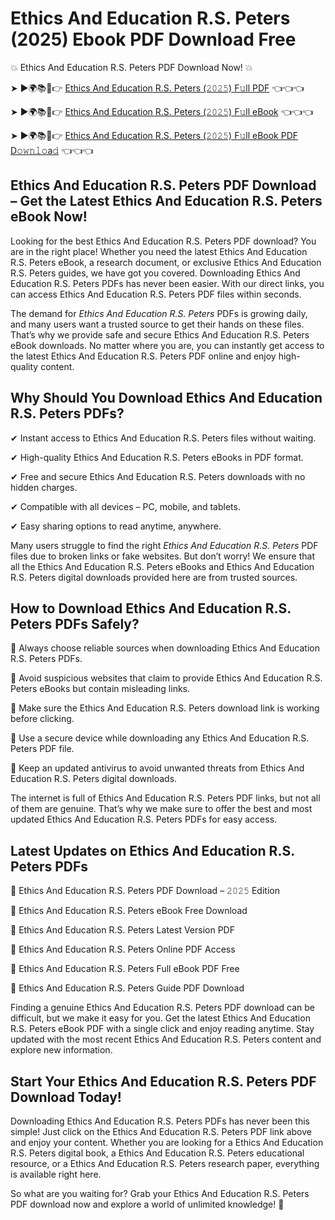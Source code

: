 # Ethics And Education R.S. Peters (2025) Ebook PDF Download Free

💥 Ethics And Education R.S. Peters PDF Download Now! 💥

➤ ►🌍📚📱👉 [Ethics And Education R.S. Peters (𝟸𝟶𝟸𝟻) F𝚞ll PDF](https://getpdf.xyz/ethics-and-education-r.s.-peters) 👈👈👈


➤ ►🌍📚📱👉 [Ethics And Education R.S. Peters (𝟸𝟶𝟸𝟻) F𝚞ll eBook](https://getpdf.xyz/ethics-and-education-r.s.-peters) 👈👈👈


➤ ►🌍📚📱👉 [Ethics And Education R.S. Peters (𝟸𝟶𝟸𝟻) F𝚞ll eBook PDF D𝚘𝚠𝚗𝚕𝚘a𝚍](https://getpdf.xyz/ethics-and-education-r.s.-peters) 👈👈👈


## Ethics And Education R.S. Peters PDF Download – Get the Latest Ethics And Education R.S. Peters eBook Now!

Looking for the best Ethics And Education R.S. Peters PDF download? You are in the right place! Whether you need the latest Ethics And Education R.S. Peters eBook, a research document, or exclusive Ethics And Education R.S. Peters guides, we have got you covered. Downloading Ethics And Education R.S. Peters PDFs has never been easier. With our direct links, you can access Ethics And Education R.S. Peters PDF files within seconds.

The demand for *Ethics And Education R.S. Peters* PDFs is growing daily, and many users want a trusted source to get their hands on these files. That’s why we provide safe and secure Ethics And Education R.S. Peters eBook downloads. No matter where you are, you can instantly get access to the latest Ethics And Education R.S. Peters PDF online and enjoy high-quality content.

## Why Should You Download Ethics And Education R.S. Peters PDFs?

✔ Instant access to Ethics And Education R.S. Peters files without waiting.

✔ High-quality Ethics And Education R.S. Peters eBooks in PDF format.

✔ Free and secure Ethics And Education R.S. Peters downloads with no hidden charges.

✔ Compatible with all devices – PC, mobile, and tablets.

✔ Easy sharing options to read anytime, anywhere.

Many users struggle to find the right *Ethics And Education R.S. Peters* PDF files due to broken links or fake websites. But don’t worry! We ensure that all the Ethics And Education R.S. Peters eBooks and Ethics And Education R.S. Peters digital downloads provided here are from trusted sources.

## How to Download Ethics And Education R.S. Peters PDFs Safely?

📌 Always choose reliable sources when downloading Ethics And Education R.S. Peters PDFs.

📌 Avoid suspicious websites that claim to provide Ethics And Education R.S. Peters eBooks but contain misleading links.

📌 Make sure the Ethics And Education R.S. Peters download link is working before clicking.

📌 Use a secure device while downloading any Ethics And Education R.S. Peters PDF file.

📌 Keep an updated antivirus to avoid unwanted threats from Ethics And Education R.S. Peters digital downloads.

The internet is full of Ethics And Education R.S. Peters PDF links, but not all of them are genuine. That’s why we make sure to offer the best and most updated Ethics And Education R.S. Peters PDFs for easy access.

## Latest Updates on Ethics And Education R.S. Peters PDFs

🔹 Ethics And Education R.S. Peters PDF Download – 𝟸𝟶𝟸𝟻 Edition

🔹 Ethics And Education R.S. Peters eBook Free Download

🔹 Ethics And Education R.S. Peters Latest Version PDF

🔹 Ethics And Education R.S. Peters Online PDF Access

🔹 Ethics And Education R.S. Peters Full eBook PDF Free

🔹 Ethics And Education R.S. Peters Guide PDF Download

Finding a genuine Ethics And Education R.S. Peters PDF download can be difficult, but we make it easy for you. Get the latest Ethics And Education R.S. Peters eBook PDF with a single click and enjoy reading anytime. Stay updated with the most recent Ethics And Education R.S. Peters content and explore new information.

## Start Your Ethics And Education R.S. Peters PDF Download Today!

Downloading Ethics And Education R.S. Peters PDFs has never been this simple! Just click on the Ethics And Education R.S. Peters PDF link above and enjoy your content. Whether you are looking for a Ethics And Education R.S. Peters digital book, a Ethics And Education R.S. Peters educational resource, or a Ethics And Education R.S. Peters research paper, everything is available right here.

So what are you waiting for? Grab your Ethics And Education R.S. Peters PDF download now and explore a world of unlimited knowledge! 🚀